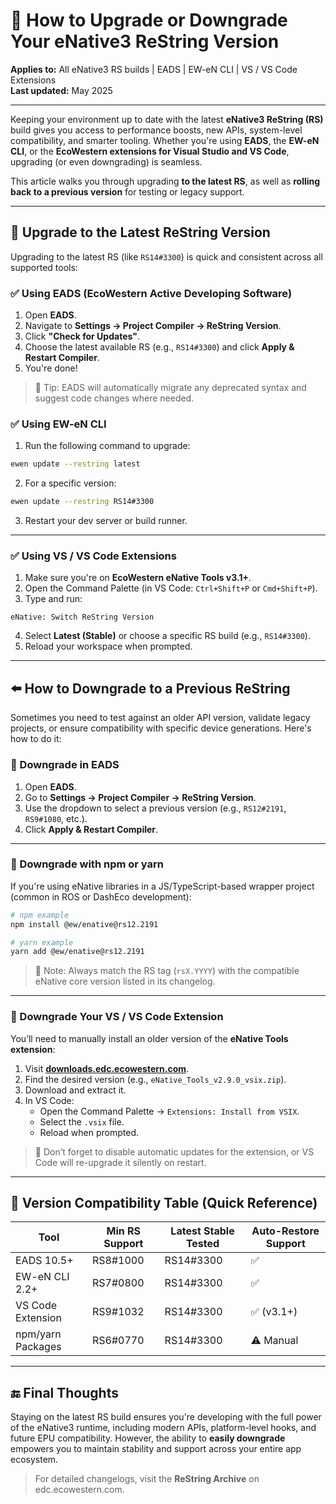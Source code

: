 # 🔄 How to Upgrade or Downgrade Your eNative3 ReString Version

**Applies to:** All eNative3 RS builds | EADS | EW-eN CLI | VS / VS Code Extensions\
**Last updated:** May 2025

***

Keeping your environment up to date with the latest **eNative3 ReString (RS)** build gives you access to performance boosts, new APIs, system-level compatibility, and smarter tooling. Whether you're using **EADS**, the **EW-eN CLI**, or the **EcoWestern extensions for Visual Studio and VS Code**, upgrading (or even downgrading) is seamless.

This article walks you through upgrading **to the latest RS**, as well as **rolling back to a previous version** for testing or legacy support.

***

## 🚀 Upgrade to the Latest ReString Version

Upgrading to the latest RS (like `RS14#3300`) is quick and consistent across all supported tools:

### ✅ Using EADS (EcoWestern Active Developing Software)

1. Open **EADS**.
2. Navigate to **Settings → Project Compiler → ReString Version**.
3. Click **"Check for Updates"**.
4. Choose the latest available RS (e.g., `RS14#3300`) and click **Apply & Restart Compiler**.
5. You're done!

> 🧠 Tip: EADS will automatically migrate any deprecated syntax and suggest code changes where needed.

### ✅ Using EW-eN CLI

1. Run the following command to upgrade:

```bash
ewen update --restring latest
```

2. For a specific version:

```bash
ewen update --restring RS14#3300
```

3. Restart your dev server or build runner.

***

### ✅ Using VS / VS Code Extensions

1. Make sure you're on **EcoWestern eNative Tools v3.1+**.
2. Open the Command Palette (in VS Code: `Ctrl+Shift+P` or `Cmd+Shift+P`).
3. Type and run:

```
eNative: Switch ReString Version
```

4. Select **Latest (Stable)** or choose a specific RS build (e.g., `RS14#3300`).
5. Reload your workspace when prompted.

***

## ⬅️ How to Downgrade to a Previous ReString

Sometimes you need to test against an older API version, validate legacy projects, or ensure compatibility with specific device generations. Here's how to do it:

### 🔁 Downgrade in EADS

1. Open **EADS**.
2. Go to **Settings → Project Compiler → ReString Version**.
3. Use the dropdown to select a previous version (e.g., `RS12#2191`, `RS9#1080`, etc.).
4. Click **Apply & Restart Compiler**.

***

### 🔁 Downgrade with npm or yarn

If you're using eNative libraries in a JS/TypeScript-based wrapper project (common in ROS or DashEco development):

```bash
# npm example
npm install @ew/enative@rs12.2191

# yarn example
yarn add @ew/enative@rs12.2191
```

> 🔐 Note: Always match the RS tag (`rsX.YYYY`) with the compatible eNative core version listed in its changelog.

***

### 🔁 Downgrade Your VS / VS Code Extension

You’ll need to manually install an older version of the **eNative Tools extension**:

1. Visit [**downloads.edc.ecowestern.com**](https://downloads.edc.ecowestern.com).
2. Find the desired version (e.g., `eNative_Tools_v2.9.0_vsix.zip`).
3. Download and extract it.
4. In VS Code:
   * Open the Command Palette → `Extensions: Install from VSIX`.
   * Select the `.vsix` file.
   * Reload when prompted.

> 📌 Don’t forget to disable automatic updates for the extension, or VS Code will re-upgrade it silently on restart.

***

## 🧩 Version Compatibility Table (Quick Reference)

| Tool              | Min RS Support | Latest Stable Tested | Auto-Restore Support |
| ----------------- | -------------- | -------------------- | -------------------- |
| EADS 10.5+        | RS8#1000       | RS14#3300            | ✅                    |
| EW-eN CLI 2.2+    | RS7#0800       | RS14#3300            | ✅                    |
| VS Code Extension | RS9#1032       | RS14#3300            | ✅ (v3.1+)            |
| npm/yarn Packages | RS6#0770       | RS14#3300            | ⚠ Manual             |

***

## 🔚 Final Thoughts

Staying on the latest RS build ensures you're developing with the full power of the eNative3 runtime, including modern APIs, platform-level hooks, and future EPU compatibility. However, the ability to **easily downgrade** empowers you to maintain stability and support across your entire app ecosystem.

> For detailed changelogs, visit the **ReString Archive** on edc.ecowestern.com.
